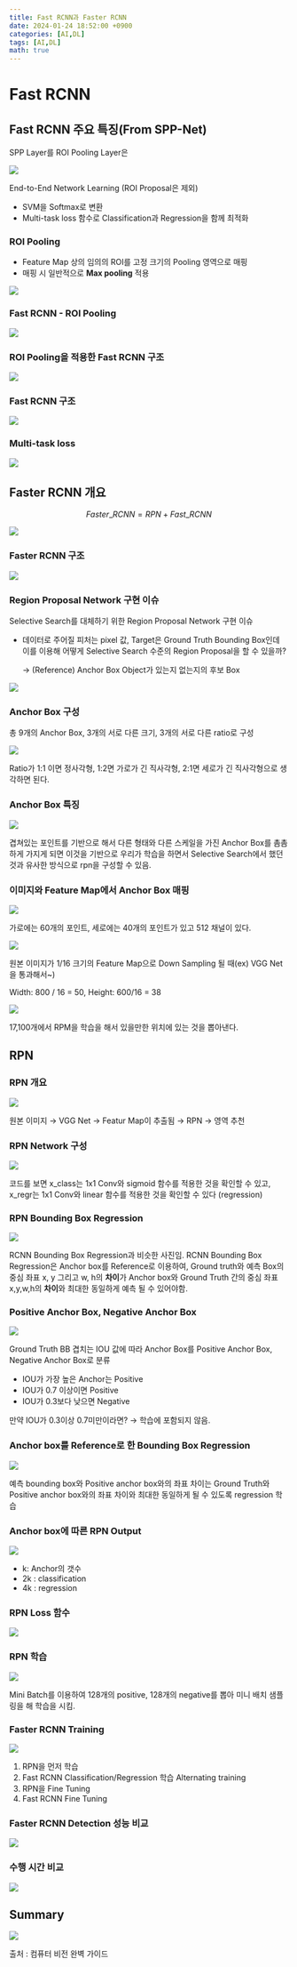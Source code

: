 ```yaml
---
title: Fast RCNN과 Faster RCNN
date: 2024-01-24 18:52:00 +0900
categories: [AI,DL]
tags: [AI,DL]
math: true
---
```



# Fast RCNN

## Fast RCNN 주요 특징(From SPP-Net)

SPP Layer를 ROI Pooling Layer은 

![](https://velog.velcdn.com/images/acadias12/post/e8927813-a8f8-40ff-a2d8-72f25add921d/image.png)


End-to-End Network Learning (ROI Proposal은 제외)

- SVM을 Softmax로 변환
- Multi-task loss 함수로 Classification과 Regression을 함께 최적화

### ROI Pooling

- Feature Map 상의 임의의 ROI를 고정 크기의 Pooling 영역으로 매핑
- 매핑 시 일반적으로 **Max pooling** 적용

![](https://velog.velcdn.com/images/acadias12/post/8d671f24-fce9-4124-a03d-1df392ac5ef9/image.png)


### Fast RCNN - ROI Pooling

![](https://velog.velcdn.com/images/acadias12/post/4103994b-2339-4a71-a9ff-7446a03a831e/image.png)


### ROI Pooling을 적용한 Fast RCNN 구조

![](https://velog.velcdn.com/images/acadias12/post/1907624f-6fc6-4266-9081-702a7ab5d2b0/image.png)


### Fast RCNN 구조

![](https://velog.velcdn.com/images/acadias12/post/2cfdf76e-a9e1-4026-a252-382f8a7fc854/image.png)


### Multi-task loss

![](https://velog.velcdn.com/images/acadias12/post/aec990d0-15ac-49ad-aa30-32c127ced713/image.png)


## Faster RCNN 개요

$$
Faster\_RCNN = RPN + Fast\_RCNN
$$

![](https://velog.velcdn.com/images/acadias12/post/ea9bebf3-6c7e-4d8c-8171-f1fa9c887a5b/image.png)

### Faster RCNN 구조

![](https://velog.velcdn.com/images/acadias12/post/42a9460f-6017-4690-ad9a-5f768fff7e2d/image.png)


### Region Proposal Network 구현 이슈

Selective Search를 대체하기 위한 Region Proposal Network 구현 이슈

- 데이터로 주어질 피처는 pixel 값, Target은 Ground Truth Bounding Box인데 이를 이용해 어떻게 Selective Search 수준의 Region Proposal을 할 수 있을까?
    
    → (Reference) Anchor Box Object가 있는지 없는지의 후보 Box
    
![](https://velog.velcdn.com/images/acadias12/post/87c7507b-2b57-4d1c-b26d-dcb52f7d9f97/image.png)

    
### Anchor Box 구성

총 9개의 Anchor Box, 3개의 서로 다른 크기, 3개의 서로 다른 ratio로 구성

![](https://velog.velcdn.com/images/acadias12/post/38f25bbe-a913-4c3e-93c2-151e923edbf9/image.png)


Ratio가 1:1 이면 정사각형, 1:2면 가로가 긴 직사각형, 2:1면 세로가 긴 직사각형으로 생각하면 된다.

### Anchor Box 특징

![](https://velog.velcdn.com/images/acadias12/post/5263e7a0-23b1-4f2b-a7d7-b03432b7291a/image.png)


겹쳐있는 포인트를 기반으로 해서 다른 형태와 다른 스케일을 가진 Anchor Box를 촘촘하게 가지게 되면 이것을 기반으로 우리가 학습을 하면서 Selective Search에서 했던 것과 유사한 방식으로 rpn을 구성할 수 있음.

### 이미지와 Feature Map에서 Anchor Box 매핑

![](https://velog.velcdn.com/images/acadias12/post/80a19de1-9cf4-4292-a08a-7fc1e32c992a/image.png)


가로에는 60개의 포인트, 세로에는 40개의 포인트가 있고 512 채널이 있다.

![](https://velog.velcdn.com/images/acadias12/post/2668b099-64d5-45d2-97de-d54d9a893e23/image.png)


원본 이미지가 1/16 크기의 Feature Map으로 Down Sampling 될 때(ex) VGG Net을 통과해서~)

Width: 800 / 16 = 50, Height: 600/16 = 38

![](https://velog.velcdn.com/images/acadias12/post/1ad6e633-3b1a-492d-bd11-fee65b4a67bb/image.png)


17,100개에서 RPM을 학습을 해서 있을만한 위치에 있는 것을 뽑아낸다.

## RPN

### RPN 개요

![](https://velog.velcdn.com/images/acadias12/post/6fe80bce-aa6d-4bb9-8057-c813d8380e48/image.png)

원본 이미지 → VGG Net → Featur Map이 추출됨 → RPN → 영역 추천

### RPN Network 구성

![](https://velog.velcdn.com/images/acadias12/post/36552793-2dc5-45c6-bc34-1c0143b5b5e9/image.png)


코드를 보면 x_class는 1x1 Conv와 sigmoid 함수를 적용한 것을 확인할 수 있고, x_regr는 1x1 Conv와 linear 함수를 적용한 것을 확인할 수 있다 (regression)

### RPN Bounding Box Regression

![](https://velog.velcdn.com/images/acadias12/post/336a4dea-dd78-466e-a66c-67001c73988a/image.png)


RCNN Bounding Box Regression과 비슷한 사진임. RCNN Bounding Box Regression은 Anchor box를 Reference로 이용하여, Ground truth와 예측 Box의 중심 좌표 x, y 그리고 w, h의 **차이**가 Anchor box와 Ground Truth 간의 중심 좌표 x,y,w,h의 **차이**와 최대한 동일하게 예측 될 수 있어야함.

### Positive Anchor Box, Negative Anchor Box

![](https://velog.velcdn.com/images/acadias12/post/0dae88e8-8e3e-4972-b86c-edefc606f92a/image.png)


Ground Truth BB 겹치는 IOU 값에 따라 Anchor Box를 Positive Anchor Box, Negative Anchor Box로 분류

- IOU가 가장 높은 Anchor는 Positive
- IOU가 0.7 이상이면 Positive
- IOU가 0.3보다 낮으면 Negative

만약 IOU가 0.3이상 0.7미만이라면? → 학습에 포함되지 않음.

### Anchor box를 Reference로 한 Bounding Box Regression

![](https://velog.velcdn.com/images/acadias12/post/5247ab3c-b182-4a85-8ac2-29d8adc47ab7/image.png)

예측 bounding box와 Positive anchor box와의 좌표 차이는 Ground Truth와 Positive anchor box와의 좌표 차이와 최대한 동일하게 될 수 있도록 regression 학습

### Anchor box에 따른 RPN Output

![](https://velog.velcdn.com/images/acadias12/post/48d93251-96ac-47b2-93b3-40524ad46f41/image.png)


- k: Anchor의 갯수
- 2k : classification
- 4k : regression

### RPN Loss 함수

![](https://velog.velcdn.com/images/acadias12/post/c57e72b3-5783-45ab-b2d8-47ca01e5e96f/image.png)


### RPN 학습

![](https://velog.velcdn.com/images/acadias12/post/ebec5cc4-a727-4eb5-9424-5f3bff44e43f/image.png)

Mini Batch를 이용하여 128개의 positive, 128개의 negative를 뽑아 미니 배치 샘플링을 해 학습을 시킴.

### Faster RCNN Training

![](https://velog.velcdn.com/images/acadias12/post/b4ff1480-7741-46d8-a169-a1a7f1a8e6c3/image.png)


1. RPN을 먼저 학습
2. Fast RCNN Classification/Regression 학습     Alternating training
3. RPN을 Fine Tuning
4. Fast RCNN Fine Tuning

### Faster RCNN Detection 성능 비교

![](https://velog.velcdn.com/images/acadias12/post/dac4ac92-4346-45d5-81c6-f33b9da58399/image.png)


### 수행 시간 비교

![](https://velog.velcdn.com/images/acadias12/post/27f713b8-124f-479b-a49c-3e2dba95836f/image.png)


## Summary

![](https://velog.velcdn.com/images/acadias12/post/d82f5746-4cf2-42ea-811a-47f51e6e16c0/image.png)

출처 : 컴퓨터 비전 완벽 가이드